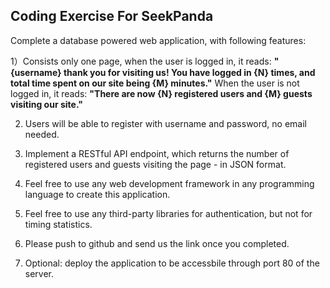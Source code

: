 Coding Exercise For SeekPanda
------------

Complete a database powered web application, with following features:

1）Consists only one page, when the user is logged in, it reads:
**"{username} thank you for visiting us! You have logged in {N} times, and total time spent on our site being {M} minutes."**
When the user is not logged in, it reads:
**"There are now {N} registered users and {M} guests visiting our site."**

2) Users will be able to register with username and password, no email needed.

3) Implement a RESTful API endpoint, which returns the number of registered users and guests visiting the page - in JSON format.

4) Feel free to use any web development framework in any programming language to create this application.

5) Feel free to use any third-party libraries for authentication, but not for timing statistics.

6) Please push to github and send us the link once you completed.

7) Optional: deploy the application to be accessbile through port 80 of the server.
